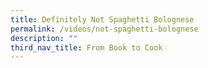 ```yaml
---
title: Definitely Not Spaghetti Bolognese
permalink: /videos/not-spaghetti-bolognese
description: ""
third_nav_title: From Book to Cook
---
```


